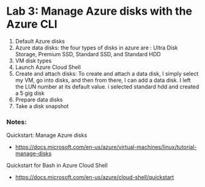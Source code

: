 # Lab 3: Manage Azure disks with the Azure CLI

1. Default Azure disks
2. Azure data disks: the four types of disks in azure are : Ultra Disk Storage, Premium SSD, Standard SSD, and Standard HDD
3. VM disk types
4. Launch Azure Cloud Shell
5. Create and attach disks: To create and attach a data disk, I simply select my VM, go into disks, and then from there, I can add a data disk. I left the LUN number at its default value. i selected standard hdd and created  a 5 gig disk
6. Prepare data disks
7. Take a disk snapshot

### Notes:

Quickstart: Manage Azure disks
* https://docs.microsoft.com/en-us/azure/virtual-machines/linux/tutorial-manage-disks

Quickstart for Bash in Azure Cloud Shell
* https://docs.microsoft.com/en-us/azure/cloud-shell/quickstart